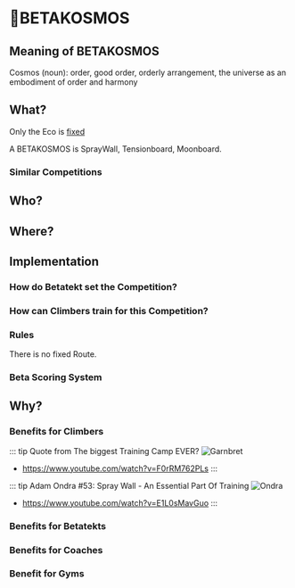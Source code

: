 # 🔶<moto>BETAKOSMOS</moto>

## Meaning of BETAKOSMOS

Cosmos (noun): order, good order, orderly arrangement, the universe as an embodiment of order and harmony

## What?

Only the <eco>Eco</eco> is [fixed](/reference/Lexikon#fixed)

A <eco>BETAKOSMOS</eco> is <eco>SprayWall</eco>, <eco>Tensionboard</eco>, <eco>Moonboard</eco>.

### Similar Competitions

## Who?

## Where?

## Implementation

### How do Betatekt set the Competition?

### How can Climbers train for this Competition?

### Rules

There is no fixed <eco>Route</eco>.

### Beta Scoring System

## Why?

### Benefits for Climbers

::: tip Quote from The biggest Training Camp EVER?
![Garnbret](/SprayWall_00.png)

- <https://www.youtube.com/watch?v=F0rRM762PLs>
:::

::: tip Adam Ondra #53: Spray Wall - An Essential Part Of Training
![Ondra](/Ondra_SprayWall.png)

- <https://www.youtube.com/watch?v=E1L0sMavGuo>
:::

### Benefits for Betatekts

### Benefits for Coaches

### Benefit for Gyms
